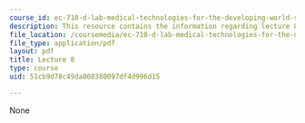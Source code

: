 ```yaml
---
course_id: ec-710-d-lab-medical-technologies-for-the-developing-world-spring-2010
description: This resource contains the information regarding lecture 8.
file_location: /coursemedia/ec-710-d-lab-medical-technologies-for-the-developing-world-spring-2010/51cb9d78c49da800380097df4d996d15_MITEC_710S10_arduino.pdf
file_type: application/pdf
layout: pdf
title: Lecture 8
type: course
uid: 51cb9d78c49da800380097df4d996d15

---
```

None